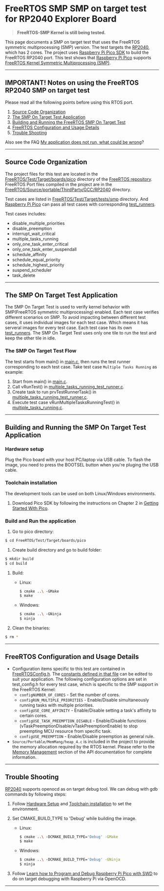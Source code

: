 # FreeRTOS SMP SMP on target test for RP2040 Explorer Board

> **FreeRTOS-SMP Kernel is still being tested.**

This page documents a SMP on target test that uses the FreeRTOS symmetric multiprocessing (SMP) version.
The test targets the [RP2040](https://www.raspberrypi.com/documentation/microcontrollers/rp2040.html), which has 2
cores. The project uses [Raspberry Pi Pico SDK](https://github.com/raspberrypi/pico-sdk) to
build the FreeRTOS RP2040 port. This test shows that [Raspberry Pi Pico](https://www.raspberrypi.com/products/raspberry-pi-pico/)
supports [FreeRTOS Kernel Symmetric Multiprocessing (SMP)](https://github.com/FreeRTOS/FreeRTOS-Kernel/tree/smp).

---

## IMPORTANT! Notes on using the FreeRTOS RP2040 SMP on target test

Please read all the following points before using this RTOS port.

1. [Source Code Organization](#source-code-organization)
1. [The SMP On Target Test Application](#the-smp-on-target-test-application)
1. [Building and Running the FreeRTOS SMP On Target Test](#building-and-running-the-smp-on-target-test-application)
1. [FreeRTOS Configuration and Usage Details](#freertos-configuration-and-usage-details)
1. [Trouble Shooting](#)

Also see the FAQ [My application does not run, what could be wrong](https://www.freertos.org/FAQHelp.html)?

---

## Source Code Organization

The project files for this test are located in the [FreeRTOS/Test/Target/boards/pico](./)
directory of the [FreeRTOS repository](https://github.com/FreeRTOS/FreeRTOS).
FreeRTOS Port files compiled in the project are in the
[FreeRTOS/Source/portable/ThirdParty/GCC/RP2040](../../../../Source/portable/ThirdParty/GCC/RP2040/) directory.

Test cases are listed in [FreeRTOS/Test/Target/tests/smp](../../tests/smp) directory.
And [Raspberry Pi Pico](https://www.raspberrypi.com/products/raspberry-pi-pico/) can pass all test cases with corresponding [test_runners](./tests/smp/).

Test cases includes:

-   disable_multiple_priorities
-   disable_preemption
-   interrupt_wait_critical
-   multiple_tasks_running
-   only_one_task_enter_critical
-   only_one_task_enter_suspendall
-   schedule_affinity
-   schedule_equal_priority
-   schedule_highest_priority
-   suspend_scheduler
-   task_delete

---

## The SMP On Target Test Application

The SMP On Target Test is used to verify kernel behavior with SMP(FreeRTOS symmetric multiprocessing)
enabled. Each test case verifies different scenarios on SMP. To avoid impacting between different test cases,
it uses individual images for each test case. Which means it has serveral images for every test case.
Each test case has its own [test_runners](./tests/smp/). The SMP On Target Test uses only one tile to run the
test and keep the other tile in idle.

### The SMP On Target Test Flow

The test starts from main() in [main.c](./main.c), then runs the test runner corresponding to each test case.
Take test case `Multiple Tasks Running` as example:

1. Start from main() in [main.c](./main.c).
1. Call vRunTest() in [multiple_tasks_running_test_runner.c](./tests/smp/multiple_tasks_running/multiple_tasks_running_test_runner.c).
1. Create task to run prvTestRunnerTask() in [multiple_tasks_running_test_runner.c](./tests/smp/multiple_tasks_running/multiple_tasks_running_test_runner.c).
1. Execute test case vRunMultipleTasksRunningTest() in [multiple_tasks_running.c](../../tests/smp/multiple_tasks_running/multiple_tasks_running.c).

---

## Building and Running the SMP On Target Test Application

### Hardware setup

Plug the Pico board with your host PC/laptop via USB cable.
To flash the image, you need to press the BOOTSEL button when you're pluging the USB cable.

### Toolchain installation

The development tools can be used on both Linux/Windows environments.

1. Download Pico SDK by following the instructions on Chapter 2 in [Getting Started With Pico](https://datasheets.raspberrypi.org/pico/getting-started-with-pico.pdf).

### Build and Run the application

1. Go to pico directory:

```sh
$ cd FreeRTOS/Test/Target/boards/pico
```

1. Create build directory and go to build folder:

```sh
$ mkdir build
$ cd build
```

1. Build:

    - Linux:

        ```sh
        $ cmake ..\ -GMake
        $ make
        ```

    - Windows:

        ```sh
        $ cmake ..\ -GNinja
        $ ninja
        ```

1. Clean the binaries:

```sh
$ rm *
```

---

## FreeRTOS Configuration and Usage Details

-   Configuration items specific to this test are contained in
    [FreeRTOSConfig.h](./FreeRTOSConfig.h). The
    [constants defined in that file](https://www.freertos.org/a00110.html) can be
    edited to suit your application. The following configuration options are set in test_config.h
    for every test case, which is specific to the SMP support in the FreeRTOS Kernel:
    -   `configNUMBER_OF_CORES` - Set the number of cores.
    -   `configRUN_MULTIPLE_PRIORITIES` - Enable/Disable simultaneously running tasks with multiple priorities.
    -   `configUSE_CORE_AFFINITY` - Enable/Disable setting a task's affinity to certain cores.
    -   `configUSE_TASK_PREEMPTION_DISABLE` - Enable/Disable functions (vTaskPreemptionDisable/vTaskPreemptionEnable)
        to stop preempting MCU resource from specific task.
    -   `configUSE_PREEMPTION` - Enable/Disable preemption as general rule.
-   `Source/Portable/MemMang/heap_4.c` is included in the project to provide the
    memory allocation required by the RTOS kernel. Please refer to the
    [Memory Management](https://www.freertos.org/a00111.html) section of the API
    documentation for complete information.

---

## Trouble Shooting

[RP2040](https://www.raspberrypi.com/documentation/microcontrollers/rp2040.html) supports openocd as on target debug tool.
We can debug with gdb commands by following steps:

1. Follow [Hardware Setup](#hardware-setup) and [Toolchain installation](#toolchain-installation) to set the environment.
1. Set CMAKE_BUILD_TYPE to 'Debug' while building the image.

    - Linux:

        ```sh
        $ cmake ..\ -DCMAKE_BUILD_TYPE='Debug' -GMake
        $ make
        ```

    - Windows:

        ```sh
        $ cmake ..\ -DCMAKE_BUILD_TYPE='Debug' -GNinja
        $ ninja
        ```

1. Follow [Learn how to Program and Debug Raspberry Pi Pico with SWD](https://www.electronicshub.org/programming-raspberry-pi-pico-with-swd/) to do on target debugging with Raspberry Pi via OpenOCD.

---
